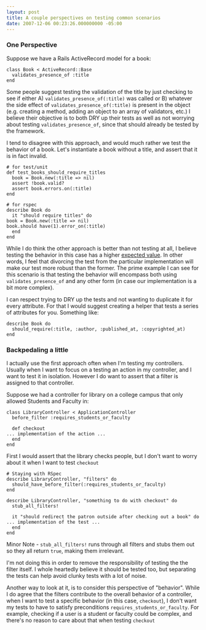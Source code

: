 ```yaml
---
layout: post
title: A couple perspectives on testing common scenarios
date: 2007-12-06 00:23:26.000000000 -05:00
---
```

### One Perspective

Suppose we have a Rails ActiveRecord model for a book:

    class Book < ActiveRecord::Base
      validates_presence_of :title
    end


Some people suggest testing the validation of the title by just checking to see if either A) `validates_presence_of(:title)` was called or B) whatever the side effect of `validates_presence_of(:title)` is present in the object (e.g. creating a method, adding an object to an array of validators, etc.) I believe their objective is to both DRY up their tests as well as not worrying about testing `validates_presence_of`, since that should already be tested by the framework.

I tend to disagree with this approach, and would much rather we test the behavior of a book. Let's instantiate a book without a title, and assert that it is in fact invalid.


    # for test/unit
    def test_books_should_require_titles
      book = Book.new(:title => nil)
      assert !book.valid?
      assert book.errors.on(:title)
    end

    # for rspec
    describe Book do
      it "should require titles" do
	book = Book.new(:title => nil)
	book.should have(1).error_on(:title)
      end
    end


While I do think the other approach is better than not testing at all, I believe testing the behavior in this case has a higher [expected value](http://en.wikipedia.org/wiki/Expected_value). In other words, I feel that divorcing the test from the particular implementation will make our test more robust than the former. The prime example I can see for this scenario is that testing the behavior will encompass both using `validates_presence_of` and any other form (in case our implementation is a bit more complex).

I can respect trying to DRY up the tests and not wanting to duplicate it for every attribute. For that I would suggest creating a helper that tests a series of attributes for you. Something like:

    describe Book do
      should_require(:title, :author, :published_at, :copyrighted_at)
    end


### Backpedaling a little

I actually use the first approach often when I'm testing my controllers. Usually when I want to focus on a testing an action in my controller, and I want to test it in isolation. However I do want to assert that a filter is assigned to that controller.

Suppose we had a controller for library on a college campus that only allowed Students and Faculty in:

    class LibraryController < ApplicationController
      before_filter :requires_students_or_faculty

      def checkout
	... implementation of the action ...
      end
    end


First I would assert that the library checks people, but I don't want to worry about it when I want to test `checkout`

    # Staying with RSpec
    describe LibraryController, "filters" do
      should_have_before_filter(:requires_students_or_faculty)
    end

    describe LibraryController, "something to do with checkout" do
      stub_all_filters!

      it "should redirect the patron outside after checking out a book" do
	... implementation of the test ...
      end
    end


Minor Note - `stub_all_filters!` runs through all filters and stubs them out so they all return `true`, making them irrelevant.

I'm not doing this in order to remove the responsibility of testing the the filter itself. I whole heartedly believe it should be tested too, but separating the tests can help avoid clunky tests with a lot of noise.

Another way to look at it, is to consider this perspective of "behavior". While I do agree that the filters contribute to the overall behavior of a controller, when I want to test a specific behavior (in this case, `checkout`), I don't want my tests to have to satisfy preconditions `requires_students_or_faculty`. For example, checking if a user is a student or faculty could be complex, and there's no reason to care about that when testing `checkout`

